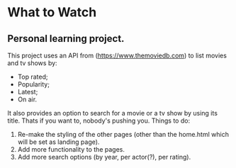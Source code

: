 # What to Watch
## Personal learning project.
This project uses an API from (https://www.themoviedb.com) to list movies and tv shows by:
* Top rated;
* Popularity;
* Latest;
* On air.

It also provides an option to search for a movie or a tv show by using its title. Thats if you want to, nobody's pushing you.
Things to do:
1. Re-make the styling of the other pages (other than the home.html which will be set as landing page).
2. Add more functionality to the pages.
3. Add more search options (by year, per actor(?), per rating).
